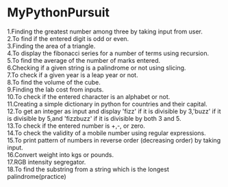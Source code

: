 # MyPythonPursuit
1.Finding the greatest number among three by taking input from user. 
<br>
2.To find if the entered digit is odd or even.
<br>
3.Finding the area of a triangle.
<br>
4.To display the fibonacci series for a number of terms using recursion.
<br>
5.To find the average of the number of marks entered.
<br>
6.Checking if a given string is a palindrome or not using slicing.
<br>
7.To check if a given year is a leap year or not. 
<br>
8.To find the volume of the cube.
<br>
9.Finding the lab cost from inputs.
<br>
10.To check if the entered character is an alphabet or not. 
<br>
11.Creating a simple dictionary in python for countries and their capital.
<br>
12.To get an integer as input and display 'fizz' if it is divisible by 3,'buzz' if it is divisible by 5,and 'fizzbuzz' if it is divisible by both 3 and 5.
<br>
13.To check if the entered number is +,-, or zero.
<br>
14.To check the validity of a mobile number using regular expressions.
<br>
15.To print pattern of numbers in  reverse order (decreasing order) by taking input.
<br>
16.Convert weight into kgs or pounds.
<br>
17.RGB intensity segregator.
<br>
18.To find the substring from a string which is the longest palindrome(practice)
<br>
